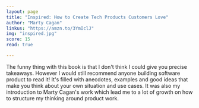 ```yaml
---
layout: page
title: "Inspired: How to Create Tech Products Customers Love"
author: "Marty Cagan"
linkus: "https://amzn.to/3YmIclJ"
img: "inspired.jpg"
score: 15
read: true

---
```


The funny thing with this book is that I don't think I could give you precise takeaways. However I would still recommend anyone building software product to read it! It's filled with anecdotes, examples and good ideas that make you think about your own situation and use cases. It was also my introduction to Marty Cagan's work which lead me to a lot of growth on how to structure my thinking around product work.